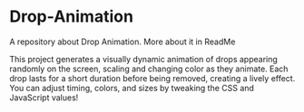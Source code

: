 # Drop-Animation
A repository about Drop Animation. More about it in ReadMe


This project generates a visually dynamic animation of drops appearing randomly on the screen, scaling and changing color as they animate.
Each drop lasts for a short duration before being removed, creating a lively effect. 
You can adjust timing, colors, and sizes by tweaking the CSS and JavaScript values!
